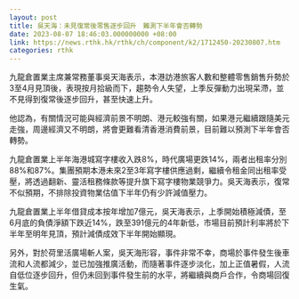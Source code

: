 ```yaml
---
layout: post
title: 吳天海：未見復常後零售逐步回升　難測下半年會否轉勢
date: 2023-08-07 18:46:03.000000000 +08:00
link: https://news.rthk.hk/rthk/ch/component/k2/1712450-20230807.htm
categories: rthk
---
```


九龍倉置業主席兼常務董事吳天海表示，本港訪港旅客人數和整體零售銷售升勢於3至4月見頂後，表現按月拾級而下，趨勢令人失望，上季反彈動力出現呆滯，並不見得到復常後逐步回升，甚至快速上升。

他認為，有關情況可能與經濟前景不明朗、港元較強有關，如果港元繼續跟隨美元走強，周邊經濟又不明朗，將會更難看清香港消費前景，目前難以預測下半年會否轉勢。

九龍倉置業上半年海港城寫字樓收入跌8%，時代廣場更跌14%，兩者出租率分別88%和87%。集團預期本港未來2至3年寫字樓供應過剩，繼續令租金同出租率受壓，將透過翻新、靈活租務條款等提升旗下寫字樓物業競爭力。吳天海表示，復常不似預期，不排除投資物業估值下半年仍有少許減值壓力。

九龍倉置業上半年借貸成本按年增加7億元，吳天海表示，上季開始積極減債，至6月底的負債淨額下跌近14%，跌至391億元的4年新低，市場目前預計利率將於下半年至明年見頂，預計減債成效下半年開始顯現。

另外，對於荷里活廣場斬人案，吳天海形容，事件非常不幸，商場於事件發生後車流和人流都減少，並已加強推廣活動，而隨著事件逐步淡化，加上正值暑假，人流自低位逐步回升，但仍未回到事件發生前的水平，將繼續與商戶合作，令商場回復生氣。
